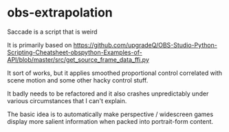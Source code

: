 # obs-extrapolation
Saccade is a script that is weird

It is primarily based on https://github.com/upgradeQ/OBS-Studio-Python-Scripting-Cheatsheet-obspython-Examples-of-API/blob/master/src/get_source_frame_data_ffi.py

It sort of works, but it applies smoothed proportional control correlated with scene motion and some other hacky control stuff.

It badly needs to be refactored and it also crashes unpredictably under various circumstances that I can't explain.

The basic idea is to automatically make perspective / widescreen games display more salient information when packed into portrait-form content.
